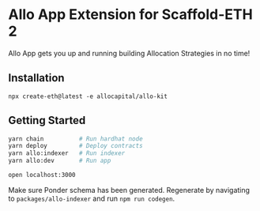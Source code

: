 # Allo App Extension for Scaffold-ETH 2

Allo App gets you up and running building Allocation Strategies in no time!

## Installation

`npx create-eth@latest -e allocapital/allo-kit`

## Getting Started

```sh
yarn chain          # Run hardhat node
yarn deploy         # Deploy contracts
yarn allo:indexer   # Run indexer
yarn allo:dev       # Run app

open localhost:3000
```

Make sure Ponder schema has been generated. Regenerate by navigating to `packages/allo-indexer` and run `npm run codegen`.
